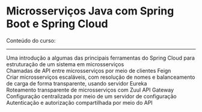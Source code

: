 
# Microsserviços Java com Spring Boot e Spring Cloud

Conteúdo do curso:
  <hr>

Uma introdução a algumas das principais ferramentas do Spring Cloud para estruturação de um sistema em microsserviços <br>
Chamadas de API entre microsserviços por meio de clientes Feign <br>
Criar microsserviços escaláveis, com resolução de nomes e balanceamento de carga de forma transparente, usando servidor Eureka <br>
Roteamento transparente de microsserviços com Zuul API Gateway <br>
Configuração centralizada por meio de um servidor de configuração <br>
Autenticação e autorização compartilhada por meio do API <br>
